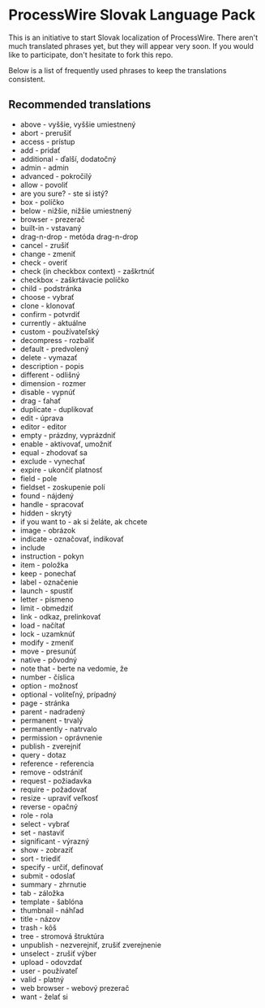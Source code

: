 ProcessWire Slovak Language Pack
================================

This is an initiative to start Slovak localization of ProcessWire.
There aren't much translated phrases yet, but they will appear very soon.
If you would like to participate, don't hesitate to fork this repo.

Below is a list of frequently used phrases to keep the translations consistent.

Recommended translations
------------------------

* above - vyššie, vyššie umiestnený
* abort - prerušiť
* access - prístup
* add - pridať
* additional - ďalší, dodatočný
* admin - admin
* advanced - pokročilý
* allow - povoliť
* are you sure? - ste si istý?
* box - políčko
* below - nižšie, nižšie umiestnený
* browser - prezerač
* built-in - vstavaný
* drag-n-drop - metóda drag-n-drop
* cancel - zrušiť
* change - zmeniť
* check - overiť
* check (in checkbox context) - zaškrtnúť
* checkbox - zaškrtávacie políčko
* child - podstránka
* choose - vybrať
* clone - klonovať
* confirm - potvrdiť
* currently - aktuálne
* custom - používateľský
* decompress - rozbaliť
* default - predvolený
* delete - vymazať
* description - popis
* different - odlišný
* dimension - rozmer
* disable - vypnúť
* drag - ťahať
* duplicate - duplikovať
* edit - úprava
* editor - editor
* empty - prázdny, vyprázdniť
* enable - aktivovať, umožniť
* equal - zhodovať sa
* exclude - vynechať
* expire - ukončiť platnosť
* field - pole
* fieldset - zoskupenie polí
* found - nájdený
* handle - spracovať
* hidden - skrytý
* if you want to - ak si želáte, ak chcete
* image - obrázok
* indicate - označovať, indikovať
* include
* instruction - pokyn
* item - položka
* keep - ponechať
* label - označenie
* launch - spustiť
* letter - písmeno
* limit - obmedziť
* link - odkaz, prelinkovať
* load - načítať
* lock - uzamknúť
* modify - zmeniť
* move - presunúť
* native - pôvodný
* note that - berte na vedomie, že
* number - číslica
* option - možnosť
* optional - voliteľný, prípadný
* page - stránka
* parent - nadradený
* permanent - trvalý
* permanently - natrvalo
* permission - oprávnenie
* publish - zverejniť
* query - dotaz
* reference - referencia
* remove - odstrániť
* request - požiadavka
* require - požadovať
* resize - upraviť veľkosť
* reverse - opačný
* role - rola
* select - vybrať
* set - nastaviť
* significant - výrazný
* show - zobraziť
* sort - triediť
* specify - určiť, definovať
* submit - odoslať
* summary - zhrnutie
* tab - záložka
* template - šablóna
* thumbnail - náhľad
* title - názov
* trash - kôš
* tree - stromová štruktúra
* unpublish - nezverejniť, zrušiť zverejnenie
* unselect - zrušiť výber
* upload - odovzdať
* user - používateľ
* valid - platný
* web browser - webový prezerač
* want - želať si
